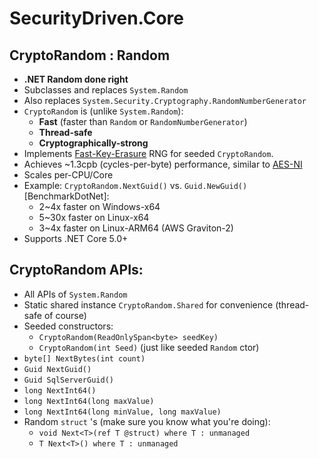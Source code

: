 # SecurityDriven.Core

## **CryptoRandom** : Random

* **.NET Random done right**
* Subclasses and replaces `System.Random`
* Also replaces `System.Security.Cryptography.RandomNumberGenerator`
* `CryptoRandom` is (unlike `System.Random`):
	* **Fast** (faster than `Random` or `RandomNumberGenerator`)
	* **Thread-safe**
	* **Cryptographically-strong** 
* Implements [Fast-Key-Erasure](https://blog.cr.yp.to/20170723-random.html) RNG for seeded `CryptoRandom`.
* Achieves ~1.3cpb (cycles-per-byte) performance, similar to [AES-NI](https://en.wikipedia.org/wiki/AES_instruction_set)
* Scales per-CPU/Core
* Example: `CryptoRandom.NextGuid()` vs. `Guid.NewGuid()` [BenchmarkDotNet]:
	* 2~4x faster on Windows-x64
	* 5~30x faster on Linux-x64
	* 3~4x faster on Linux-ARM64 (AWS Graviton-2)
* Supports .NET Core 5.0+

## **CryptoRandom APIs**:
* All APIs of `System.Random`
* Static shared instance `CryptoRandom.Shared` for convenience (thread-safe of course)
* Seeded constructors:
	* `CryptoRandom(ReadOnlySpan<byte> seedKey)`
	* `CryptoRandom(int Seed)` (just like seeded `Random` ctor)
* `byte[] NextBytes(int count)`
* `Guid NextGuid()`
* `Guid SqlServerGuid()`
* `long NextInt64()`
* `long NextInt64(long maxValue)`
* `long NextInt64(long minValue, long maxValue)`
* Random `struct` 's (make sure you know what you're doing):
	* `void Next<T>(ref T @struct) where T : unmanaged`
	* `T Next<T>() where T : unmanaged`
